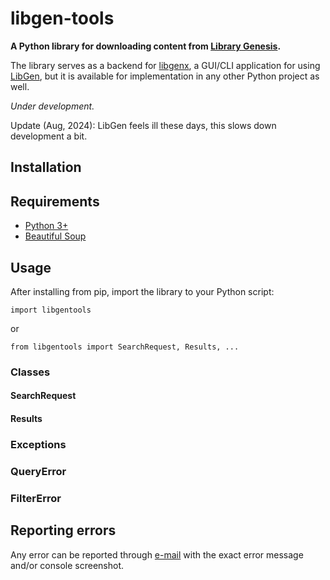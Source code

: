 # libgen-tools

**A Python library for downloading content from [Library Genesis](https://libgen.is/).**

The library serves as a backend for [libgenx](https://github.com/gaaldvd/libgenx), a GUI/CLI application for using [LibGen](https://libgen.is/), but it is available for implementation in any other Python project as well.

*Under development.*

Update (Aug, 2024): LibGen feels ill these days, this slows down development a bit.

## Installation

## Requirements

- [Python 3+](https://www.python.org/downloads/)
- [Beautiful Soup](https://pypi.org/project/beautifulsoup4/)

## Usage

After installing from pip, import the library to your Python script:

`import libgentools`

or

`from libgentools import SearchRequest, Results, ...`

### Classes

#### SearchRequest

#### Results

### Exceptions

### QueryError

### FilterError

## Reporting errors

Any error can be reported through [e-mail](mailto:gaaldavid[at]tuta.io?subject=[GitHub]%20libgen-tools%20error) with the exact error message and/or console screenshot.
